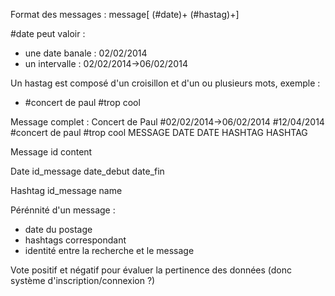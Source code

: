 Format des messages :
  message[ (#date)+ (#hastag)+]

#date peut valoir :
* une date banale : 02/02/2014
* un intervalle : 02/02/2014->06/02/2014

Un hastag est composé d'un croisillon et d'un ou plusieurs mots, exemple :
* #concert de paul #trop cool

Message complet :
  Concert de Paul #02/02/2014->06/02/2014 #12/04/2014 #concert de paul #trop cool
  MESSAGE         DATE                    DATE       HASHTAG          HASHTAG

Message
id
content

Date
id_message
date_debut
date_fin

Hashtag
id_message
name

Pérénnité d'un message :
- date du postage
- hashtags correspondant
- identité entre la recherche et le message

Vote positif et négatif pour évaluer la pertinence des données
(donc système d'inscription/connexion ?)
